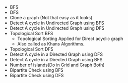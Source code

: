 - BFS
- DFS
- Clone a graph (Not that easy as it looks)
- Detect A cycle in Undirected Graph using BFS
- Detect A cycle in Undirected Graph using DFS
- Topological Sort BFS
  - Topological Sorting Applied for Direct acyclic graph
  - Also called as Khans Algorithms.
- Topological Sort DFS
- Detect A cycle in a Directed Graph using DFS
- Detect A cycle in a Directed Graph using BFS
- Number of islands(Do in Grid and Graph Both)
- Bipartite Check using BFS
- Bipartite Check using DFS
